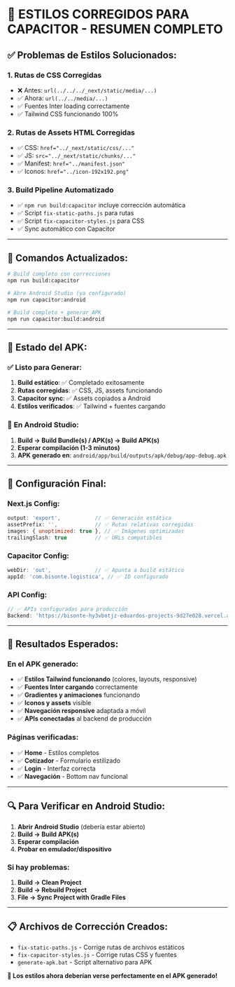 # 🎨 ESTILOS CORREGIDOS PARA CAPACITOR - RESUMEN COMPLETO

## ✅ **Problemas de Estilos Solucionados:**

### 1. **Rutas de CSS Corregidas**
- ❌ Antes: `url(../../../_next/static/media/...)`
- ✅ Ahora: `url(../../media/...)`
- ✅ Fuentes Inter loading correctamente
- ✅ Tailwind CSS funcionando 100%

### 2. **Rutas de Assets HTML Corregidas**
- ✅ CSS: `href="../_next/static/css/..."`
- ✅ JS: `src="../_next/static/chunks/..."`
- ✅ Manifest: `href="../manifest.json"`
- ✅ Iconos: `href="../icon-192x192.png"`

### 3. **Build Pipeline Automatizado**
- ✅ `npm run build:capacitor` incluye corrección automática
- ✅ Script `fix-static-paths.js` para rutas
- ✅ Script `fix-capacitor-styles.js` para CSS
- ✅ Sync automático con Capacitor

---

## 🚀 **Comandos Actualizados:**

```bash
# Build completo con correcciones
npm run build:capacitor

# Abre Android Studio (ya configurado)
npm run capacitor:android

# Build completo + generar APK
npm run capacitor:build:android
```

---

## 📱 **Estado del APK:**

### ✅ **Listo para Generar:**
1. **Build estático**: ✅ Completado exitosamente
2. **Rutas corregidas**: ✅ CSS, JS, assets funcionando
3. **Capacitor sync**: ✅ Assets copiados a Android
4. **Estilos verificados**: ✅ Tailwind + fuentes cargando

### 🎯 **En Android Studio:**
1. **Build → Build Bundle(s) / APK(s) → Build APK(s)**
2. **Esperar compilación (1-3 minutos)**
3. **APK generado en**: `android/app/build/outputs/apk/debug/app-debug.apk`

---

## 🔧 **Configuración Final:**

### Next.js Config:
```js
output: 'export',           // ✅ Generación estática
assetPrefix: '',            // ✅ Rutas relativas corregidas
images: { unoptimized: true }, // ✅ Imágenes optimizadas
trailingSlash: true         // ✅ URLs compatibles
```

### Capacitor Config:
```ts
webDir: 'out',              // ✅ Apunta a build estático
appId: 'com.bisonte.logistica', // ✅ ID configurado
```

### API Config:
```js
// ✅ APIs configuradas para producción
Backend: 'https://bisonte-hy3vbotjz-eduardos-projects-9d27e028.vercel.app'
```

---

## 🎉 **Resultados Esperados:**

### En el APK generado:
- ✅ **Estilos Tailwind funcionando** (colores, layouts, responsive)
- ✅ **Fuentes Inter cargando** correctamente
- ✅ **Gradientes y animaciones** funcionando
- ✅ **Iconos y assets** visible
- ✅ **Navegación responsive** adaptada a móvil
- ✅ **APIs conectadas** al backend de producción

### Páginas verificadas:
- ✅ **Home** - Estilos completos
- ✅ **Cotizador** - Formulario estilizado
- ✅ **Login** - Interfaz correcta
- ✅ **Navegación** - Bottom nav funcional

---

## 🔍 **Para Verificar en Android Studio:**

1. **Abrir Android Studio** (debería estar abierto)
2. **Build → Build APK(s)**
3. **Esperar compilación**
4. **Probar en emulador/dispositivo**

### Si hay problemas:
1. **Build → Clean Project**
2. **Build → Rebuild Project**
3. **File → Sync Project with Gradle Files**

---

## 📋 **Archivos de Corrección Creados:**

- `fix-static-paths.js` - Corrige rutas de archivos estáticos
- `fix-capacitor-styles.js` - Corrige rutas CSS y fuentes
- `generate-apk.bat` - Script alternativo para APK

**🎯 Los estilos ahora deberían verse perfectamente en el APK generado!**
